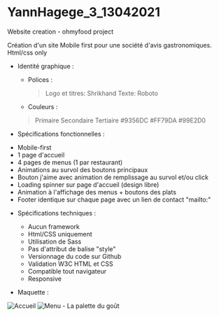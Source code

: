 # YannHagege_3_13042021
Website creation - ohmyfood project

Création d'un site Mobile first pour une société d'avis gastronomiques.
Html/css only

* Identité graphique : 
  - Polices :
    >Logo et titres: Shrikhand
    >Texte: Roboto
  - Couleurs :
  > Primaire   Secondaire  Tertiaire
    #9356DC    #FF79DA     #99E2D0
    
 * Spécifications fonctionnelles : 
  - Mobile-first
  - 1 page d'accueil
  - 4 pages de menus (1 par restaurant)
  - Animations au survol des boutons principaux
  - Bouton j'aime avec animation de remplissage au survol et/ou click
  - Loading spinner sur page d'accueil (design libre)
  - Animation à l'affichage des menus + boutons des plats
  - Footer identique sur chaque page avec un lien de contact "mailto:"


* Spécifications techniques : 

  - Aucun framework
  - Html/CSS uniquement
  - Utilisation de Sass
  - Pas d'attribut de balise "style"
  - Versionnage du code sur Github
  - Validation W3C HTML et CSS
  - Compatible tout navigateur
  - Responsive

* Maquette : 

![Accueil](https://user-images.githubusercontent.com/79877110/136532677-d8e613f9-867d-4d57-88a9-73d8363cf144.png)   ![Menu - La palette du goût](https://user-images.githubusercontent.com/79877110/136532774-979978e0-414e-4b8b-9a5a-eb6017ad9db8.png)



